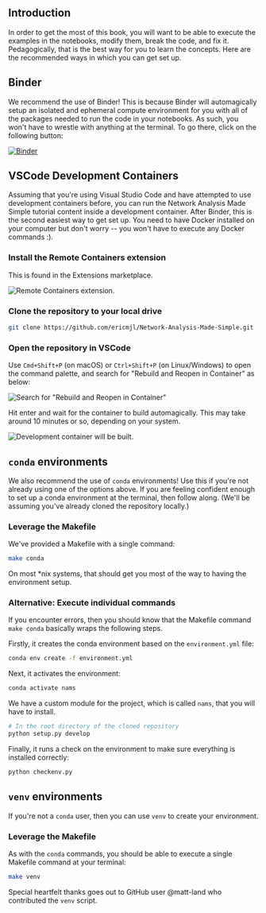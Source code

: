 ## Introduction

In order to get the most of this book,
you will want to be able to execute the examples in the notebooks,
modify them, break the code, and fix it.
Pedagogically, that is the best way for you to learn the concepts.
Here are the recommended ways in which you can get set up.

## Binder

We recommend the use of Binder!
This is because Binder will automagically setup
an isolated and ephemeral compute environment for you
with all of the packages needed to run the code in your notebooks.
As such, you won't have to wrestle with anything at the terminal.
To go there, click on the following button:

[![Binder](https://mybinder.org/badge.svg)](https://mybinder.org/v2/gh/ericmjl/Network-Analysis-Made-Simple/master)

## VSCode Development Containers

Assuming that you're using Visual Studio Code
and have attempted to use development containers before,
you can run the Network Analysis Made Simple tutorial content
inside a development container.
After Binder, this is the second easiest way to get set up.
You need to have Docker installed on your computer
but don't worry -- you won't have to execute any Docker commands :).

### Install the Remote Containers extension

This is found in the Extensions marketplace.

![Remote Containers extension.](https://user-images.githubusercontent.com/2631566/164070556-7ca675bc-d700-4e1b-a8e4-f07bc77c79f8.png)

### Clone the repository to your local drive

```bash
git clone https://github.com/ericmjl/Network-Analysis-Made-Simple.git
```

### Open the repository in VSCode

Use `Cmd+Shift+P` (on macOS) or `Ctrl+Shift+P` (on Linux/Windows)
to open the command palette, and search for "Rebuild and Reopen in Container" as below:

![Search for "Rebuild and Reopen in Container"](https://user-images.githubusercontent.com/2631566/164071398-ff115bd0-02fc-4827-935a-2785a354360f.png)

Hit enter and wait for the container to build automagically. This may take around 10 minutes or so, depending on your system.

![Development container will be built.](https://user-images.githubusercontent.com/2631566/164071594-d3ddf3fa-9c78-48f3-be56-09a453f8eb0a.png)

## `conda` environments

We also recommend the use of `conda` environments!
Use this if you're not already using one of the options above.
If you are feeling confident enough to set up
a conda environment at the terminal,
then follow along.
(We'll be assuming you've already cloned the repository locally.)

### Leverage the Makefile

We've provided a Makefile with a single command:

```bash
make conda
```

On most \*nix systems, that should get you most of the way
to having the environment setup.

### Alternative: Execute individual commands

If you encounter errors, then you should know that the Makefile command
`make conda`
basically wraps the following steps.

Firstly, it creates the conda environment based on the `environment.yml` file:

```bash
conda env create -f environment.yml
```

Next, it activates the environment:

```bash
conda activate nams
```

We have a custom module for the project, which is called `nams`,
that you will have to install.

```bash
# In the root directory of the cloned repository
python setup.py develop
```

Finally, it runs a check on the environment
to make sure everything is installed correctly:

```bash
python checkenv.py
```

## `venv` environments

If you're not a `conda` user, then you can use `venv` to create your environment.


### Leverage the Makefile

As with the `conda` commands, you should be able
to execute a single Makefile command at your terminal:

```bash
make venv
```

Special heartfelt thanks goes out to GitHub user @matt-land
who contributed the `venv` script.
